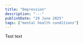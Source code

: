 ```yaml
---
title: "Depression"
description: "---"
publishDate: "29 June 2025"
tags: ["mental health conditions"]
---
```


Test text
